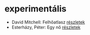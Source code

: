 # experimentális

- David Mitchell: Felhőatlasz [részletek](../_details/David%20Mitchell.md#id_454)
- Esterházy, Péter: Egy nő [részletek](../_details/Esterh%C3%A1zy%2C%20P%C3%A9ter.md#id_1019)